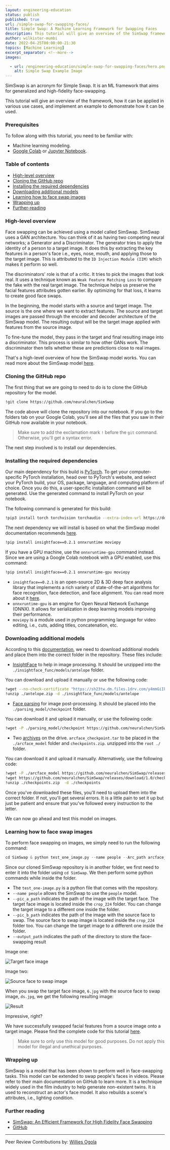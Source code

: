 ```yaml
---
layout: engineering-education
status: publish
published: true
url: /simple-swap-for-swapping-faces/
title: Simple Swap: A Machine Learning Framework for Swapping Faces
description: This tutorial will give an overview of the SimSwap framework, how it can be applied in various use cases, and implement an example to demonstrate how it can be used.
author: wilkister-mumbi
date: 2022-04-25T00:00:00-21:30
topics: [Machine Learning]
excerpt_separator: <!--more-->
images:

  - url: /engineering-education/simple-swap-for-swapping-faces/hero.png
    alt: Simple Swap Example Image
---
```

SimSwap is an acronym for Simple Swap. It is an ML framework that aims for generalized and high-fidelity face-swapping. 
<!--more-->
This tutorial will give an overview of the framework, how it can be applied in various use cases, and implement an example to demonstrate how it can be used.

### Prerequisites
To follow along with this tutorial, you need to be familiar with:
- Machine learning modeling.
- [Google Colab](https://colab.research.google.com/) or [Jupyter Notebook](https://jupyter.org/).

### Table of contents
- [High-level overview](#high-level-overview)
- [Cloning the GitHub repo](#cloning-the-github-repo)
- [Installing the required dependencies](#installing-the-required-dependencies)
- [Downloading additional models](#downloading-additional-models)
- [Learning how to face swap images](#learning-how-to-face-swap-images)
- [Wrapping up](#wrapping-up)
- [Further-reading](#further-reading)

### High-level overview
Face swapping can be achieved using a model called SimSwap. SimSwap uses a GAN architecture. You can think of it as having two competing neural networks; a Generator and a Discriminator. The generator tries to apply the identity of a person to a target image. It does this by extracting the key features in a person's face i.e., eyes, nose, mouth, and applying those to the target image. This is attributed to the `ID Injection Module (IIM)` which makes it perform so well.

The discriminators' role is that of a critic. It tries to pick the images that look real. It uses a technique known as `Weak Feature Matching Loss` to compare the fake with the real target image. The technique helps us preserve the facial features attributes gotten earlier. By optimizing for that loss, it learns to create good face swaps. 

In the beginning, the model starts with a source and target image. The source is the one where we want to extract features. The source and target images are passed through the encoder and decoder architecture of the SimSwap model. The resulting output will be the target image applied with features from the source image.

To fine-tune the model, they pass in the target and final resulting image into a discriminator. This process is similar to how other GANs work. The discriminator then tells whether these are predictions close to real images.

That's a high-level overview of how the SimSwap model works. You can read more about the SimSwap model [here](https://arxiv.org/pdf/2106.06340v1.pdf).

### Cloning the GitHub repo 
The first thing that we are going to need to do is to clone the GitHub repository for the model.

```bash
!git clone https://github.com/neuralchen/SimSwap
```

The code above will clone the repository into our notebook. If you go to the folders tab on your Google Colab, you'll see all the files that you saw in their GitHub now available in your notebook.

> Make sure to add the exclamation mark `!` before the `git` command. Otherwise, you'll get a syntax error.

The next step involved is to install our dependencies.

### Installing the required dependencies
Our main dependency for this build is [PyTorch](https://pytorch.org/). To get your computer-specific PyTorch installation, head over to PyTorch's website, and select your PyTorch build, your OS, package, language, and computing platform of choice. Once you do this, a user-specific installation command will be generated. Use the generated command to install PyTorch on your notebook.

The following command is generated for this build:

```bash
!pip3 install torch torchvision torchaudio --extra-index-url https://download.pytorch.org/whl/cu113
```
The next dependency we will install is based on what the SimSwap model documentation recommends [here](https://github.com/neuralchen/SimSwap/blob/main/docs/guidance/preparation.md). 

```bash
!pip install insightface==0.2.1 onnxruntime moviepy
```
If you have a GPU machine, use the `onnxruntime-gpu` command instead. Since we are using a Google Colab notebook with a GPU enabled, use this command:

```bash
!pip install insightface==0.2.1 onnxruntime-gpu moviepy
```

- `insightface==0.2.1` is an open-source 2D & 3D deep face analysis library that implements a rich variety of state-of-the-art algorithms for face recognition, face detection, and face alignment. You can read more about it [here](https://github.com/deepinsight/insightface).
- `onnxruntime-gpu` is an engine for Open Neural Network Exchange (ONNX). It allows for serialization in deep learning models improving their performance. 
- `moviepy` is a module used in python programming language for video editing, i.e., cuts, adding titles, concatenation, etc.

### Downloading additional models
According to this [documentation](https://github.com/neuralchen/SimSwap/blob/main/docs/guidance/preparation.md), we need to download additional models and place them into the correct folder in the repository. These files include:

- [InsightFace](https://onedrive.live.com/?authkey=%21ADJ0aAOSsc90neY&cid=4A83B6B633B029CC&id=4A83B6B633B029CC%215837&parId=4A83B6B633B029CC%215834&action=locate) to help in image processing. It should be unzipped into the `./insightface_func/models/antelope` folder.

You can download and upload it manually or use the following code:

```bash
!wget --no-check-certificate "https://sh23tw.dm.files.1drv.com/y4mmGiIkNVigkSwOKDcV3nwMJulRGhbtHdkheehR5TArc52UjudUYNXAEvKCii2O5LAmzGCGK6IfleocxuDeoKxDZkNzDRSt4ZUlEt8GlSOpCXAFEkBwaZimtWGDRbpIGpb_pz9Nq5jATBQpezBS6G_UtspWTkgrXHHxhviV2nWy8APPx134zOZrUIbkSF6xnsqzs3uZ_SEX_m9Rey0ykpx9w" -O antelope.zip
!unzip ./antelope.zip -d ./insightface_func/models/antelope
```

- [Face parsing](https://drive.google.com/file/d/154JgKpzCPW82qINcVieuPH3fZ2e0P812/view) for image post-processing. It should be placed into the `./parsing_model/checkpoint` folder.

You can download it and upload it manually, or use the following code:

```bash
!wget -P ./parsing_model/checkpoint https://github.com/neuralchen/SimSwap/releases/download/1.0/79999_iter.pth
```

- Two [archives](https://drive.google.com/drive/folders/1jV6_0FIMPC53FZ2HzZNJZGMe55bbu17R) on the drive. `arcface_checkpoint.tar` to be placed in the `./arcface_model` folder and `checkpoints.zip`. unzipped into the `root ./` folder.

You can download it and upload it manually. Alternatively, use the following code:

```bash
!wget -P ./arcface_model https://github.com/neuralchen/SimSwap/releases/download/1.0/arcface_checkpoint.tar
!wget https://github.com/neuralchen/SimSwap/releases/download/1.0/checkpoints.zip
!unzip ./checkpoints.zip  -d ./checkpoints
```

Once you've downloaded these files, you'll need to upload them into the correct folder. If not, you'll get several errors. It is a little pain to set it up but just be patient and ensure that you've followed every instruction to the letter.

We can now go ahead and test this model on images.

### Learning how to face swap images
To perform face swapping on images, we simply need to run the following command:

```python
cd SimSwap & python test_one_image.py --name people --Arc_path arcface_model/arcface_checkpoint.tar --pic_a_path crop_224/2.jpg --pic_b_path crop_224/ds.jpg --output_path output/
```

Since our cloned SimSwap repository is in another folder, we first need to enter it into the folder using `cd SimSwap`. We then perform some python commands while inside the folder.

- The `test_one-image.py` is a python file that comes with the repository.
- `--name people` allows the SimSwap to use the `people` model.
- `--pic_a_path` indicates the path of the image with the target face. The target face image is located inside the `crop_224` folder. You can change the target image to a different one inside the folder.
- `--pic_b_path` indicates the path of the image with the source face to swap. The source face to swap image is located inside the `crop_224` folder too. You can change the target image to a different one inside the folder.
- `--output_path` indicates the path of the directory to store the face-swapping result

Image one:

![Target face image](/engineering-education/simple-swap-for-swapping-faces/6.jpg)

Image two:

![Source face to swap image](/engineering-education/simple-swap-for-swapping-faces/ds.jpg)

When you swap the target face image, `6.jpg` with the source face to swap image, `ds.jpg`, we get the following resulting image:

![Result](/engineering-education/simple-swap-for-swapping-faces/result.jpg)

Impressive, right?

We have successfully swapped facial features from a source image onto a target image. Please find the complete code for this tutorial [here](https://colab.research.google.com/drive/1Us2-0dVMBVVqUfyXnuL4YPfF6dG6Wr7F?usp=sharing).

> Make sure to only use this model for good purposes. Do not apply this model for illegal and unethical purposes. 

### Wrapping up
SimSwap is a model that has been shown to perform well in face-swapping tasks. This model can be extended to swap people's faces in videos. Please refer to their main documentation on GitHub to learn more. It is a technique widely used in the film industry to help generate non-existent twins. It is used to reconstruct an actor's face model. It also rebuilds a scene's attributes, i.e., lighting condition.

### Further reading
- [SimSwap: An Efficient Framework For High Fidelity Face Swapping](https://arxiv.org/pdf/2106.06340v1.pdf)
- [GitHub](https://github.com/neuralchen/SimSwap)

---
Peer Review Contributions by: [Willies Ogola](/engineering-education/authors/willies-ogola/)
